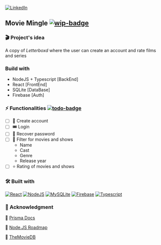 [![LinkedIn][linkedin-shield]][linkedin-url]

## Movie Mingle [![wip-badge][wip-badge]][wip-badge]

### 🎬 Project's idea

A copy of *Letterboxd* where the user can create an account and rate films and series

### Build with

- NodeJS + Typescript [BackEnd]
- React [FrontEnd]
- SQLite [DataBase]
- Firebase [Auth]

### ⚡ Functionalities [![todo-badge][todo-badge]][todo-badge]

- [ ]  🧾 Create account
- [ ]  🎟️ Login
- [ ]  📩 Recover password
- [ ]  🔎 Filter for movies and shows
    - Name
    - Cast
    - Genre
    - Release year
- [ ]  ⭐ Rating of movies and shows

### 🛠 Built with

[![React][React.js]][React-url]
[![NodeJS][NodeJS]][Node-url]
[![MySQLite][MySQLite]][MySQLite-url]
[![Firebase][Firebase]][Firebase-url]
[![Typescript][Typescript]][Typescript-url]

### 📂 Acknowledgment

📎 [Prisma Docs](https://www.prisma.io/docs/orm/prisma-schema/data-model/models)

📎 [Node.JS Roadmap](https://roadmap.sh/nodejs)

📎 [TheMovieDB](https://developer.themoviedb.org/docs/getting-started)


<!-- MARKDOWN LINKS & IMAGES -->
<!-- https://www.markdownguide.org/basic-syntax/#reference-style-links -->
[wip-badge]: https://img.shields.io/badge/work%20in%20progress-yellow?style=for-the-badge
[todo-badge]: https://img.shields.io/badge/TO%20DO-blue?style=flat-square
[linkedin-shield]: https://img.shields.io/badge/-LinkedIn-black.svg?style=for-the-badge&logo=linkedin&colorB=555
[linkedin-url]: https://linkedin.com/in/colomeramonica
[React.js]: https://img.shields.io/badge/React-20232A?logo=react&logoColor=61DAFB&style=flat-square
[React-url]: https://reactjs.org/
[NodeJS]: https://img.shields.io/badge/NodeJS-0769AD?logo=node.js&logoColor=white&style=flat-square
[Node-url]: https://nodejs.org/en 
[MySQLite]: https://shields.io/badge/MySQL-lightgrey?logo=mysql&logoColor=white&labelColor=blue&style=flat-square
[MySQLite-url]: https://www.mysql.com/
[Firebase]:https://img.shields.io/badge/firebase-ffca28?logo=firebase&logoColor=black&style=flat-square
[Firebase-url]: https://firebase.google.com/?hl=pt
[Typescript]: https://shields.io/badge/TypeScript-3178C6?logo=TypeScript&logoColor=FFF&style=flat-square
[Typescript-url]: https://www.typescriptlang.org/
